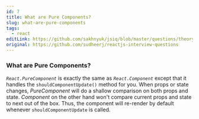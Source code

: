 ```yaml
---
id: 7
title: What are Pure Components?
slug: what-are-pure-components
tags:
  - react
editLink: https://github.com/sakhnyuk/jsiq/blob/master/questions/theory/react/7.md
original: https://github.com/sudheerj/reactjs-interview-questions
---
```


### What are Pure Components?

_`React.PureComponent`_ is exactly the same as _`React.Component`_ except that it handles the `shouldComponentUpdate()` method for you. When props or state changes, _PureComponent_ will do a shallow comparison on both props and state. _Component_ on the other hand won't compare current props and state to next out of the box. Thus, the component will re-render by default whenever `shouldComponentUpdate` is called.